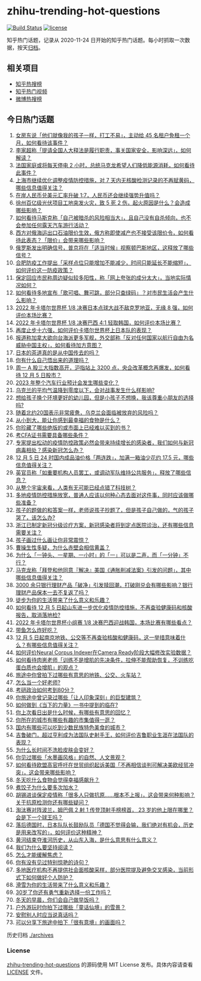 # zhihu-trending-hot-questions

[![Build Status](https://github.com/justjavac/zhihu-trending-hot-questions/workflows/ci/badge.svg?branch=master)](https://github.com/justjavac/zhihu-trending-hot-questions/actions)
[![license](https://img.shields.io/github/license/justjavac/zhihu-trending-hot-questions)](https://github.com/justjavac/zhihu-trending-hot-questions/blob/master/LICENSE)

知乎热门话题，记录从 2020-11-24 日开始的知乎热门话题。每小时抓取一次数据，按天[归档](./archives)。

## 相关项目

- [知乎热搜榜](https://github.com/justjavac/zhihu-trending-top-search)
- [知乎热门视频](https://github.com/justjavac/zhihu-trending-hot-video)
- [微博热搜榜](https://github.com/justjavac/weibo-trending-hot-search)

## 今日热门话题

<!-- BEGIN -->
<!-- 最后更新时间 Tue Dec 06 2022 06:15:59 GMT+0800 (China Standard Time) -->

1. [女房东说「他们就像我的孩子一样，打工不易」，主动给 45 名租户免租一个月，如何看待该事件？](https://www.zhihu.com/question/570131630)
1. [李家超称「提请全国人大释法是履行职责，事关国家安全，影响深远」，如何解读？](https://www.zhihu.com/question/570388686)
1. [法国家庭或将每天停电 2 小时，总统马克龙希望人们降低能源消耗，如何看待此事件？](https://www.zhihu.com/question/570449978)
1. [上海市继续优化调整疫情防控措施，对 7 天内无核酸检测记录的不再赋黄码，哪些信息值得关注？](https://www.zhihu.com/question/570566304)
1. [在岸人民币兑美元汇率升破 1:7，人民币还会继续强势升值吗？](https://www.zhihu.com/question/570433835)
1. [徐州百亿级光伏项目工地突发火灾，致 5 死 2 伤，起火原因是什么？会造成哪些影响？](https://www.zhihu.com/question/570238640)
1. [如何看待马斯克称「自己被暗杀的风险相当大」，且自己没有自杀倾向，也不会参加任何露天汽车游行活动？](https://www.zhihu.com/question/570493961)
1. [西方对俄海运出口石油限价生效，俄方称即使减产也不接受该限价令，如何看待此表态？「限价」会带来哪些影响？](https://www.zhihu.com/question/570416284)
1. [俄罗斯发出明确信号，普京将在「适当时候」视察顿巴斯地区，这释放了哪些信号？](https://www.zhihu.com/question/570418714)
1. [合肥防疫工作提出「采样点位只能增加不能减少，时间只能延长不能缩短」，如何评价这一防疫政策？](https://www.zhihu.com/question/570452719)
1. [保定回应市民称周边疑似较多阳性，称「网上夸张的成分太大」，当地实际情况如何？](https://www.zhihu.com/question/570585469)
1. [如何看待多地宣布「歌可唱、舞可跳，部分只查绿码」？对市民生活会产生什么影响？](https://www.zhihu.com/question/570180795)
1. [2022 年卡塔尔世界杯 1/8 决赛日本点球大战不敌克罗地亚，无缘 8 强，如何评价本场比赛？](https://www.zhihu.com/question/570591123)
1. [2022 年卡塔尔世界杯 1/8 决赛巴西 4:1 轻取韩国，如何评价本场比赛？](https://www.zhihu.com/question/570591460)
1. [再度止步十六强，如何评价卡塔尔世界杯上日本队的表现？](https://www.zhihu.com/question/570611075)
1. [报道称加拿大欲向台海派更多军舰，外交部称「反对任何国家以航行自由为名威胁中国主权」，如何看待加方意图？](https://www.zhihu.com/question/570538614)
1. [日本的茶道真的是从中国传去的吗？](https://www.zhihu.com/question/570371530)
1. [你有什么自己悟出来的道理吗？](https://www.zhihu.com/question/557600391)
1. [周一 A 股三大指数高开，沪指站上 3200 点，央企改革概念再爆发，如何看待 12 月 5 日股市？](https://www.zhihu.com/question/570433040)
1. [2023 年整个汽车行业预计会发生哪些变化？](https://www.zhihu.com/question/568629776)
1. [乌克兰的平均气温降到零度以下，会对战事发生什么样影响?](https://www.zhihu.com/question/570398017)
1. [想给孩子换个环境更好的幼儿园，但是小孩子不想换，我该尊重小朋友的选择吗?](https://www.zhihu.com/question/568957565)
1. [随着北约20国表示非常疲惫，乌克兰会面临被放弃的风险吗？](https://www.zhihu.com/question/569518861)
1. [从小到大，能让你感到最幸福的食物是什么？](https://www.zhihu.com/question/570132469)
1. [你珍藏了哪些绝版的或市面上已经难以买到的书？](https://www.zhihu.com/question/19560612)
1. [考CFA证书需要具备哪些条件？](https://www.zhihu.com/question/38865375)
1. [专家提出松动的疫情防控政策必然会带来持续增长的感染者，我们如何与新冠病毒相处？感染新冠怎么办？](https://www.zhihu.com/question/570506792)
1. [12 月 5 日 24 时国内成品油价格「两连跌」，加满一箱油少花约 17.5 元，哪些信息值得关注？](https://www.zhihu.com/question/570418129)
1. [英官员称「如重要机构人员罢工，或调动军队维持公共服务」，释放了哪些信息？](https://www.zhihu.com/question/570463423)
1. [从整个宇宙来看，人类有无可能已经点错了科技树？](https://www.zhihu.com/question/36247563)
1. [多地疫情防控措施放宽，普通人应该以何种心态去面对这件事，同时应该做哪些准备？](https://www.zhihu.com/question/570415379)
1. [孩子的题做的和答案一样，老师说孩子抄题了，但是孩子自己做的，气的孩子哭了，该怎么办?](https://www.zhihu.com/question/561251061)
1. [浙江已制定新冠分级诊疗方案，新冠感染者将到定点医院诊治，还有哪些信息需要关注？](https://www.zhihu.com/question/570562190)
1. [孩子画过什么画让你非常震惊？](https://www.zhihu.com/question/341046974)
1. [曹操生性多疑，为什么赤壁会相信黄盖？](https://www.zhihu.com/question/358888849)
1. [为什么「一钟头、一星期、一小时」的「一」可以是二声，而「一分钟」不行？](https://www.zhihu.com/question/570323604)
1. [马克龙称「拜登和他同意『解决』美国《通胀削减法案》引发的问题」，其中哪些信息值得关注？](https://www.zhihu.com/question/570568368)
1. [3000 余只银行理财产品「破净」引发赎回潮，打破刚兑会有哪些影响？银行理财产品保本一去不复返了吗？](https://www.zhihu.com/question/570349480)
1. [徒步为你的生活带来了什么意义和乐趣？](https://www.zhihu.com/question/568620917)
1. [如何看待 12 月 5 日起山东进一步优化疫情防控措施，不再查验健康码和核酸报告，取消落地检?](https://www.zhihu.com/question/570396698)
1. [2022 年卡塔尔世界杯小组赛 1/8 决赛巴西迎战韩国，本场比赛有哪些看点？](https://www.zhihu.com/question/570412040)
1. [带鱼怎么炸好吃？](https://www.zhihu.com/question/454628398)
1. [12 月 5 日起南京地铁、公交等不再查验核酸和健康码，这一举措意味着什么？有哪些信息值得关注？](https://www.zhihu.com/question/570502567)
1. [如何评价Neural Corpus Indexer在Camera Ready阶段大幅修改实验数据？](https://www.zhihu.com/question/570223822)
1. [如何看待肉崽老师「训练不是增肌的先决条件，拉伸不能帮助恢复，不训练吃蛋白质也会增肌」的观点？](https://www.zhihu.com/question/570333492)
1. [旅途中你曾拍下过哪些有意思的地铁、公交、火车站？](https://www.zhihu.com/question/569811965)
1. [怎么当一个好老师?](https://www.zhihu.com/question/570314175)
1. [考研政治如何考到80分？](https://www.zhihu.com/question/379819303)
1. [你旅途中曾记录过哪些「让人印象深刻」的巨型建筑？](https://www.zhihu.com/question/569811957)
1. [如何做到《当下的力量》一书中提到的临在?](https://www.zhihu.com/question/39388521)
1. [你上次看日出是什么时候，有哪些有意思的回忆？](https://www.zhihu.com/question/568620878)
1. [你所在的城市有哪些有趣的市集值得一逛？](https://www.zhihu.com/question/568620944)
1. [国内有哪些可以吃到少数民族特色美食的城市？](https://www.zhihu.com/question/568620895)
1. [吉鲁破门，超过亨利成为法国队史射手王，如何评价吉鲁职业生涯在法国队的表现？](https://www.zhihu.com/question/570407778)
1. [为什么长时间不洗脸皮肤会变好？](https://www.zhihu.com/question/566923347)
1. [你见过哪些「水墨画风格」的自然、人文景观？](https://www.zhihu.com/question/569811951)
1. [如何看待欧盟高官呼吁在世贸组织起诉美国「不再相信谈判可解决美欧经贸冲突」，这会带来哪些影响？](https://www.zhihu.com/question/570415496)
1. [冬天吃什么食物会觉得幸福感飙升？](https://www.zhihu.com/question/569613386)
1. [煮饺子为什么要多次加水？](https://www.zhihu.com/question/27911488)
1. [胡锡进谈保定疫情称「很多人只做抗原……根本不上报」，这会带来何种影响？关于抗原检测你还有哪些疑问？](https://www.zhihu.com/question/570475108)
1. [淘汰赛对阵波兰，姆巴佩 2 射 1 传登顶射手榜榜首， 23 岁的他上限在哪里？会是下一个球王吗？](https://www.zhihu.com/question/570424828)
1. [落后德国时，日本队队长鼓励队员「德国不觉得会输，我们绝对有机会，历史是用来改写的」，如何评价这种精神？](https://www.zhihu.com/question/570253512)
1. [黄河结束夺淮河历史，从山东入海，是什么意思有什么意义？](https://www.zhihu.com/question/365240513)
1. [我们为什么要坚持阅读？](https://www.zhihu.com/question/570163766)
1. [怎么才能缓解焦虑？](https://www.zhihu.com/question/568840214)
1. [你有没有见过特别惊艳的诗句？](https://www.zhihu.com/question/316616954)
1. [多地医疗机构不再提供社会面核酸采样，部分医院提及避免交叉感染，当前形式下如何做好个人防护？](https://www.zhihu.com/question/570345261)
1. [滑雪为你的生活带来了什么意义和乐趣？](https://www.zhihu.com/question/568620915)
1. [30岁了你还有勇气重新选择一份工作吗？](https://www.zhihu.com/question/568758714)
1. [冬天的早晨，你们会自己做早饭吗？](https://www.zhihu.com/question/569392547)
1. [户外游玩时你拍下过哪些「童话仙境」的雪景？](https://www.zhihu.com/question/569398885)
1. [安慰别人时应当说真话吗？](https://www.zhihu.com/question/570419036)
1. [可以分享下旅途中拍下「很有意境」的画面吗？](https://www.zhihu.com/question/568620882)

<!-- END -->

历史归档 [./archives](./archives)

### License

[zhihu-trending-hot-questions](https://github.com/justjavac/zhihu-trending-hot-questions)
的源码使用 MIT License 发布。具体内容请查看 [LICENSE](./LICENSE) 文件。
